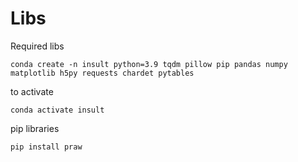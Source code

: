 # Libs

Required libs 
```
conda create -n insult python=3.9 tqdm pillow pip pandas numpy matplotlib h5py requests chardet pytables
```
to activate 
```
conda activate insult
```
pip libraries
```
pip install praw
```